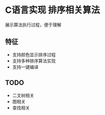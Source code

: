 # C语言实现 排序相关算法
展示算法执行过程，便于理解

## 特征
- 支持颜色显示排序过程
- 支持多种排序算法实现
- 支持一键编译


## TODO
- 二叉树相关
- 图相关
- 查找相关
